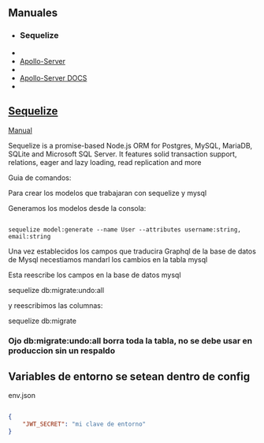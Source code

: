 ## Manuales


<ul>
<li><a><h3>Sequelize</h3><li>
<li><a href="https://github.com/apollographql/apollo-server">Apollo-Server<li>
<li><a href="https://www.apollographql.com/docs/apollo-server/getting-started/">Apollo-Server DOCS<li>
</ul>

## Sequelize
[Manual](https://sequelize.org/master/index.html)

Sequelize is a promise-based Node.js ORM for Postgres, MySQL, MariaDB, SQLite and Microsoft SQL Server. It features solid transaction support, relations, eager and lazy loading, read replication and more

Guia de comandos: 

Para crear los modelos que trabajaran con sequelize y mysql 

Generamos los modelos desde la consola: 

````shell

sequelize model:generate --name User --attributes username:string, email:string

````

Una vez establecidos los campos que traducira Graphql de la base de datos de Mysql necestiamos mandarl los cambios en la tabla mysql 

Esta reescribe los campos en la base de datos mysql 

sequelize db:migrate:undo:all

y reescribimos las columnas: 

sequelize db:migrate 

### Ojo db:migrate:undo:all borra toda la tabla, no se debe usar en produccion sin un respaldo


## Variables de entorno se setean dentro de config
env.json

````json

{
    "JWT_SECRET": "mi clave de entorno"
}

````